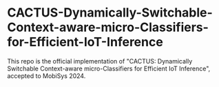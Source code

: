# CACTUS-Dynamically-Switchable-Context-aware-micro-Classifiers-for-Efficient-IoT-Inference
This repo is the official implementation of "CACTUS: Dynamically Switchable Context-aware micro-Classifiers for Efficient IoT Inference", accepted to MobiSys 2024.
